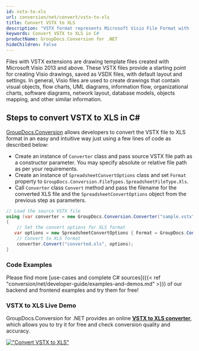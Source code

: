 ```yaml
---
id: vstx-to-xls
url: conversion/net/convert/vstx-to-xls
title: Convert VSTX to XLS
description: "VSTX format represents Microsoft Visio File Format with .vstx extension. Learn how to convert VSTX to XLS file programmatically in C# language using GroupDocs.Conversion for .NET library."
keywords: Convert VSTX to XLS in C#
productName: GroupDocs.Conversion for .NET
hideChildren: False
---
```


Files with VSTX extensions are drawing template files created with Microsoft Visio 2013 and above. These VSTX files provide a starting point for creating Visio drawings, saved as VSDX files, with default layout and settings. In general, Visio files are used to create drawings that contain visual objects, flow charts, UML diagrams, information flow, organizational charts, software diagrams, network layout, database models, objects mapping, and other similar information.

## Steps to convert VSTX to XLS in C#

[GroupDocs.Conversion](https://products.groupdocs.com/conversion/net) allows developers to convert the VSTX file to XLS format in an easy and intuitive way just using a few lines of code as described below:

* Create an instance of `Converter` class and pass source VSTX file path as a constructor parameter. You may specify absolute or relative file path as per your requirements. 
* Create an instance of `SpreadsheetConvertOptions` class and set `Format` property to `GroupDocs.Conversion.FileTypes.SpreadsheetFileType.Xls`.
* Call `Converter` class `Convert` method and pass the filename for the converted XLS file and the `SpreadsheetConvertOptions` object from the previous step as parameters.

```csharp
// Load the source VSTX file
using (var converter = new GroupDocs.Conversion.Converter("sample.vstx"))
{
    // Set the convert options for XLS format
   var options = new SpreadsheetConvertOptions { Format = GroupDocs.Conversion.FileTypes.SpreadsheetFileType.Xls };
    // Convert to XLS format
    converter.Convert("converted.xls", options);
}
```

### Code Examples

Please find more [use-cases and complete C# sources]({{< ref "conversion/net/developer-guide/examples-and-demos.md" >}}) of our backend and frontend examples and try them for free!

### VSTX to XLS Live Demo

GroupDocs.Conversion for .NET provides an online [**VSTX to XLS converter**](https://products.groupdocs.app/conversion/vstx-to-xls), which allows you to try it for free and check conversion quality and accuracy.

[!["Convert VSTX to XLS"](conversion/net/images/convert-to-xls/convert-vstx-to-xls.png)](https://products.groupdocs.app/conversion/vstx-to-xls)
